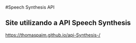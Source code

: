 #Speech Synthesis API

<h2>Site utilizando a API Speech Synthesis</h2>

https://thomaspaim.github.io/api-Synthesis-/
